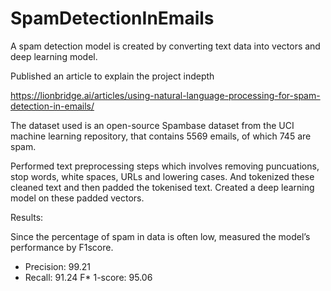 # SpamDetectionInEmails

A spam detection model is created by converting text data into vectors and deep learning model.

Published an article to explain the project indepth

https://lionbridge.ai/articles/using-natural-language-processing-for-spam-detection-in-emails/

The dataset used is an open-source Spambase dataset from the UCI machine learning repository, that contains 5569 emails, of which 745 are spam.

Performed text preprocessing steps which involves removing puncuations, stop words, white spaces, URLs and lowering cases. And tokenized these cleaned text and then padded the tokenised text. Created a deep learning model on these padded vectors. 

Results:

Since the percentage of spam in data is often low, measured the model’s performance by F1score.
* Precision: 99.21
* Recall: 91.24
F* 1-score: 95.06

